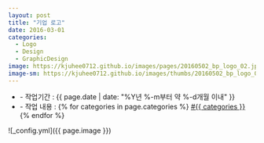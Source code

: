 ```yaml
---
layout: post
title: "기업 로고"
date: 2016-03-01
categories:
  - Logo
  - Design
  - GraphicDesign
image: https://kjuhee0712.github.io/images/pages/20160502_bp_logo_02.jpg
image-sm: https://kjuhee0712.github.io/images/thumbs/20160502_bp_logo_02.jpg
---
```


<ul class="inform">
	<li class="preview__date" itemprop="datePublished" datetime="{{ page.date | date_to_xmlschema }}">- 작업기간 : {{ page.date | date: "%Y년 %-m부터 약 %-d개월 이내" }}</li>
	<li class="preview__catetory" itemprop="catetory">- 작업 내용 :
		{% for categories in page.categories %}
           <a href="/category/{{ categories }}/">#{{ categories }}</a>     
      	{% endfor %}</li>
</ul>

![_config.yml]({{ page.image }})


